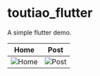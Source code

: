 # toutiao_flutter

A simple flutter demo.

| Home                                        | Post                                        |
| ------------------------------------------- | ------------------------------------------- |
| ![Home](https://na.cx/i/C0F6s4r.png 'Home') | ![Post](https://na.cx/i/VnBxoCM.png 'Post') |

